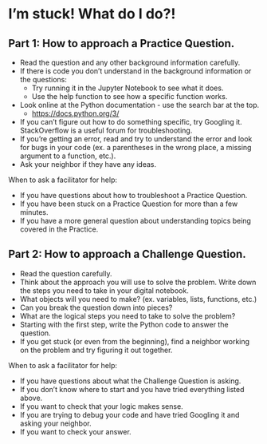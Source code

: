 # I’m stuck! What do I do?! 

## Part 1: How to approach a Practice Question.

- Read the question and any other background information carefully.
- If there is code you don’t understand in the background information or the questions:
  - Try running it in the Jupyter Notebook to see what it does.
  - Use the help function to see how a specific function works.
- Look online at the Python documentation - use the search bar at the top. 
  - https://docs.python.org/3/ 
- If you can’t figure out how to do something specific, try Googling it. StackOverflow is a useful forum for troubleshooting.
- If you’re getting an error, read and try to understand the error and look for bugs in your code (ex. a parentheses in the wrong place, a missing argument to a function, etc.).
- Ask your neighbor if they have any ideas.

When to ask a facilitator for help:
- If you have questions about how to troubleshoot a Practice Question.
- If you have been stuck on a Practice Question for more than a few minutes.
- If you have a more general question about understanding topics being covered in the Practice.

## Part 2: How to approach a Challenge Question.

- Read the question carefully.
- Think about the approach you will use to solve the problem. Write down the steps you need to take in your digital notebook.
- What objects will you need to make? (ex. variables, lists, functions, etc.)
- Can you break the question down into pieces?
- What are the logical steps you need to take to solve the problem? 
- Starting with the first step, write the Python code to answer the question.
- If you get stuck (or even from the beginning), find a neighbor working on the problem and try figuring it out together.

When to ask a facilitator for help:
- If you have questions about what the Challenge Question is asking.
- If you don’t know where to start and you have tried everything listed above.
- If you want to check that your logic makes sense.
- If you are trying to debug your code and have tried Googling it and asking your neighbor.
- If you want to check your answer.
